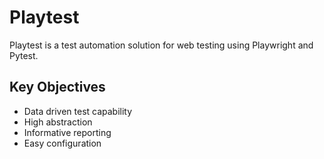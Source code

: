 # Playtest

Playtest is a test automation solution for web testing using Playwright and Pytest.


## Key Objectives
- Data driven test capability
- High abstraction
- Informative reporting
- Easy configuration

